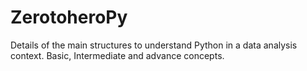 # ZerotoheroPy
Details of the main structures to understand Python in a data analysis context. Basic, Intermediate and advance concepts.
